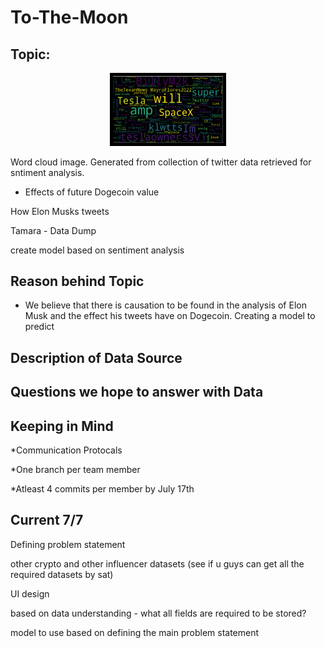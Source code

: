 # To-The-Moon

## Topic:

<p align="center"> <img style="border:5px solid black;" src = "Images/wordcloud.png" width ="35%" "> </p>  

Word cloud image. Generated from collection of twitter data retrieved for sntiment analysis.


* Effects of future Dogecoin value 

How Elon Musks tweets 

Tamara - Data Dump

create model based on sentiment analysis 

## Reason behind Topic

* We believe that there is causation to be found in the analysis of Elon Musk and the effect his tweets have on Dogecoin. Creating a model to predict 

## Description of Data Source

## Questions we hope to answer with Data



## Keeping in Mind

*Communication Protocals

*One branch per team member

*Atleast 4 commits per member by July 17th



## Current 7/7

Defining problem statement

other crypto and other influencer datasets (see if u guys can get all the required datasets by sat)

UI design

based on data understanding - what all fields are required to be stored?

model to use based on defining the main problem statement




